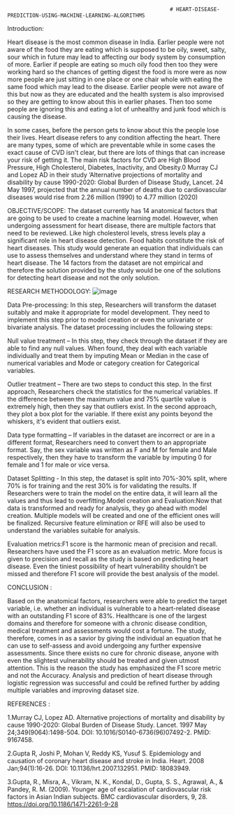                                                         # HEART-DISEASE-PREDICTION-USING-MACHINE-LEARNING-ALGORITHMS
                                                        
                                                        
                                                        
                                                        
                                                        
                                                        
                                                        
Introduction:

Heart disease is the most common disease in India. Earlier people were not aware of the food  they are eating which is supposed to be oily, sweet, salty, sour which in future may lead to  affecting our body system by consumption of more. Earlier if people are eating so much oily  food then too they were working hard so the chances of getting digest the food is more were  as now more people are just sitting in one place or one chair whole with eating the same food  which may lead to the disease. Earlier people were not aware of this but now as they are  educated and the health system is also improvised so they are getting to know about this in  earlier phases. Then too some people are ignoring this and eating a lot of unhealthy and junk  food which is causing the disease. 


In some cases, before the person gets to know about this  the people lose their lives.  Heart disease refers to any condition affecting the heart. There are many types, some of  which are preventable while in some cases the exact cause of CVD isn't clear, but there are  lots of things that can increase your risk of getting it. The main risk factors for CVD are High  Blood Pressure, High Cholesterol, Diabetes, Inactivity, and Obesity.0 Murray CJ and Lopez  AD in their study ‘Alternative projections of mortality and disability by cause 1990-2020:  Global Burden of Disease Study, Lancet. 24 May 1997, projected that the annual number of  deaths due to cardiovascular diseases would rise from 2.26 million (1990) to 4.77 million  (2020)


OBJECTIVE/SCOPE:
                                                                                             The dataset currently has 14 anatomical factors that are going to be used to create a machine learning model. However, when undergoing assessment for heart disease, there are multiple factors that need to be reviewed. Like high cholesterol levels, stress levels play a significant role in heart disease detection. Food habits constitute the risk of heart diseases. This study would generate an equation that individuals can use to assess themselves and understand where they stand in terms of heart disease. The 14 factors from the dataset are not empirical and therefore the solution provided by the study would be one of the solutions for detecting 
heart disease and not the only solution.


RESEARCH METHODOLOGY:
![image](https://user-images.githubusercontent.com/103196322/163829626-f4bc622c-5d41-468e-9eed-194b41483153.png)




Data Pre-processing:
In this step, Researchers will transform the dataset suitably and make it appropriate for model development. They need to implement this step prior to model creation or even the univariate or bivariate analysis. The dataset processing includes the following steps:


Null value treatment – In this step, they check through the dataset if they are able to find any null values. When found, they deal with each variable individually and treat them by imputing Mean or Median in the case of numerical variables and Mode or category creation for Categorical variables.


Outlier treatment – There are two steps to conduct this step. In the first approach, Researchers check the statistics for the numerical variables. If the difference between the maximum value and 75% quartile value is extremely high, then they say that outliers exist. In the second approach, they plot a box plot for the variable. If there exist any points beyond the whiskers, it's evident that outliers exist.


Data type formatting – If variables in the dataset are incorrect or are in a different format, Researchers need to convert them to an appropriate format. Say, the sex variable was written as F and M for female and Male respectively, then they have to transform the variable by imputing 0 for female and 1 for male or vice versa.


Dataset Splitting - In this step, the dataset is split into 70%-30% split, where 70% is for training and the rest 30% is for validating the results. If Researchers were to train the model on the entire data, it will learn all the values and thus lead to overfitting.Model creation and Evaluation:Now that data is transformed and ready for analysis, they go ahead with model creation. Multiple models will be created and one of the efficient ones will be finalized. Recursive feature elimination or RFE will also be used to understand the variables suitable for analysis.


Evaluation metrics:F1 score is the harmonic mean of precision and recall. Researchers have used the F1 score as an evaluation metric. More focus is given to precision and recall as the study is based on predicting heart disease. Even the tiniest possibility of heart vulnerability shouldn’t be missed and therefore F1 score will provide the best analysis of the model.


CONCLUSION :


Based on the anatomical factors, researchers were able to predict the target variable, i.e. whether an individual is vulnerable to a heart-related disease with an outstanding F1 score of 83%. Healthcare is one of the largest domains and therefore for someone with a chronic disease condition, medical treatment and assessments would cost a fortune. The study, therefore, comes in as a savior by giving the individual an equation that he can use to self-assess and avoid undergoing any further expensive assessments. Since there exists no cure for chronic disease, anyone with even the slightest vulnerability should be treated and given utmost attention. This is the reason the study has emphasized the F1 score metric and not the Accuracy. Analysis and prediction of heart disease through logistic regression was successful 
and could be refined further by adding multiple variables and improving dataset size.


REFERENCES :


1.Murray CJ, Lopez AD. Alternative projections of mortality and disability by cause 1990-2020: Global Burden of Disease Study. Lancet. 1997 May 24;349(9064):1498-504. DOI: 10.1016/S0140-6736(96)07492-2. PMID: 9167458. 


2.Gupta R, Joshi P, Mohan V, Reddy KS, Yusuf S. Epidemiology and causation of coronary heart disease and stroke in India. Heart. 2008 Jan;94(1):16-26. 
DOI: 10.1136/hrt.2007.132951. PMID: 18083949.


3.Gupta, R., Misra, A., Vikram, N. K., Kondal, D., Gupta, S. S., Agrawal, A., & Pandey, R. M. (2009). Younger age of escalation of cardiovascular risk factors in Asian Indian subjects. BMC cardiovascular disorders, 9, 28. https://doi.org/10.1186/1471-2261-9-28



                                                        


